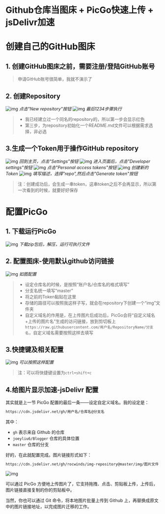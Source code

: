 # Github仓库当图床 + PicGo快速上传 + jsDelivr加速

# 创建自己的GitHub图床

## 1. 创建GitHub图床之前，需要注册/登陆GitHub账号

> 申请GitHub账号很简单，我就不演示了

## 2. 创建Repository

![img](https://user-gold-cdn.xitu.io/2019/1/28/16893b439125b024?imageView2/0/w/1280/h/960/format/webp/ignore-error/1) *点击"New repository"按钮* ![img](https://user-gold-cdn.xitu.io/2019/1/28/16893b43d211747d?imageView2/0/w/1280/h/960/format/webp/ignore-error/1) *最后1234步骤执行*

> - 我已经建立过一个同名的repository的，所以第一步会显示红色
> - 第三步，为repository初始化一个README.md文件可以根据需求选择，非必选

## 3.生成一个Token用于操作GitHub repository

![img](https://user-gold-cdn.xitu.io/2019/1/28/16893b43f3c6ccb3?imageView2/0/w/1280/h/960/format/webp/ignore-error/1) *回到主页，点击"Settings"按钮* ![img](https://user-gold-cdn.xitu.io/2019/1/28/16893b43f97bc563?imageView2/0/w/1280/h/960/format/webp/ignore-error/1) *进入页面后，点击"Developer settings"按钮* ![img](https://user-gold-cdn.xitu.io/2019/1/28/16893b43faa50788?imageView2/0/w/1280/h/960/format/webp/ignore-error/1) *点击"Personal access tokens"按钮* ![img](https://user-gold-cdn.xitu.io/2019/1/28/16893b4403817332?imageView2/0/w/1280/h/960/format/webp/ignore-error/1) *创建新的Token* ![img](https://user-gold-cdn.xitu.io/2019/1/28/16893b44115f2ee3?imageView2/0/w/1280/h/960/format/webp/ignore-error/1) *填写描述，选择"repo",然后点击"Generate token"按钮*

> 注：创建成功后，会生成一串token，这串token之后不会再显示，所以第一次看到的时候，就要好好保存

# 配置PicGo

## 1. 下载运行PicGo

![img](https://user-gold-cdn.xitu.io/2019/1/28/16893b4427ee17cd?imageView2/0/w/1280/h/960/format/webp/ignore-error/1) *下载zip包后，解压，运行可执行文件*

## 2. 配置图床-使用默认github访问链接

![img](https://user-gold-cdn.xitu.io/2019/1/28/16893b44282f8187?imageView2/0/w/1280/h/960/format/webp/ignore-error/1) *如图配置*

> - 设定仓库名的时候，是按照“账户名/仓库名的格式填写”
> - 分支名统一填写“master”
> - 将之前的Token黏贴在这里
> - 存储的路径可以按照我这样子写，就会在repository下创建一个“img”文件夹
> - 自定义域名的作用是，在上传图片后成功后，PicGo会将“自定义域名+上传的图片名”生成的访问链接，放到剪切板上`https://raw.githubusercontent.com/用户名/RepositoryName/分支名`，自定义域名需要按照这样去填写

## 3.快捷键及相关配置

![img](https://user-gold-cdn.xitu.io/2019/1/28/16893b4431798992?imageView2/0/w/1280/h/960/format/webp/ignore-error/1) *可以按照这样配置*

> 注：可以将快捷键设置为`ctrl+shift+c`

## 4.给图片显示加速-jsDelivr 配置

其实就是上一节 PicGo 配置的最后一条——设定自定义域名。我的设定是：

```html
https://cdn.jsdelivr.net/gh/用户名/仓库名@分支名
```

其中：

- `gh` 表示来自 Github 的仓库
- `joeyliu6/Blogger` 仓库的具体位置
- `master` 仓库的分支

好的，在此就配置完成。图片链接形式如下：

```html
https://cdn.jsdelivr.net/gh/rocwinds/img-repository@master/img/图片文件
```

![img](https://cdn.jsdelivr.net/gh/joeyliu6/Blogger@master/static_files/iljw/img/large/20190512155938.png)

可以通过 PicGo 方便地上传图片了，它支持拖拽、点击、剪贴板上传，上传后，图片链接直接复制的你的剪贴板中。

当然，你也可以通过 Git 命令，将本地图片批量上传到 Github 上，再替换成原文中的图片链接地址，以完成图片迁移的工作。